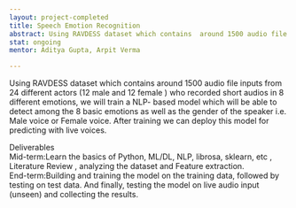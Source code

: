 ```yaml
---
layout: project-completed
title: Speech Emotion Recognition
abstract: Using RAVDESS dataset which contains  around 1500 audio file inputs from 24 different actors (12 male and 12 female ) who recorded short audios in 8 different emotions, we will train a NLP- based model which will be able to detect among the 8 basic emotions as well as the gender of the speaker i.e. Male voice or Female voice.  After training we can deploy this model for predicting with live voices.
stat: ongoing
mentor: Aditya Gupta, Arpit Verma

---
```

Using RAVDESS dataset which contains  around 1500 audio file inputs from 24 different actors (12 male and 12 female ) who recorded short audios in 8 different emotions, we will train a NLP- based model which will be able to detect among the 8 basic emotions as well as the gender of the speaker i.e. Male voice or Female voice.  After training we can deploy this model for predicting with live voices.<br>

Deliverables  
Mid-term:Learn the basics of Python, ML/DL, NLP,  librosa, sklearn, etc , Literature Review , analyzing the dataset and Feature extraction.  
End-term:Building and training the model on the training data, followed by testing on test data. And finally, testing the model on live audio input (unseen) and collecting the results.
